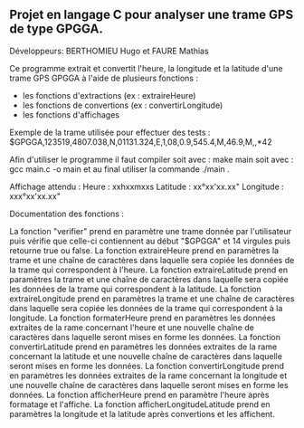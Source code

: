 ## Projet en langage C pour analyser une trame GPS de type GPGGA.
Développeurs: BERTHOMIEU Hugo et FAURE Mathias

Ce programme extrait et convertit l'heure, la longitude et la latitude d'une trame GPS GPGGA à l'aide de plusieurs fonctions :
- les fonctions d'extractions (ex : extraireHeure)
- les fonctions de convertions (ex : convertirLongitude)
- les fonctions d'affichages

Exemple de la trame utilisée pour effectuer des tests :
$GPGGA,123519,4807.038,N,01131.324,E,1,08,0.9,545.4,M,46.9,M,,*42

Afin d'utiliser le programme il faut compiler soit avec : make main soit avec : gcc main.c -o main et au final utiliser la commande ./main .

Affichage attendu :
Heure : xxhxxmxxs
Latitude : xx°xx'xx.xx"
Longitude : xxx°xx'xx.xx"

Documentation des fonctions :

La fonction "verifier" prend en paramètre une trame donnée par l'utilisateur puis vérifie que celle-ci contiennent au début "$GPGGA" et 14 virgules puis retourne true ou false.
La fonction extraireHeure prend en paramètres la trame et une chaîne de caractères dans laquelle sera copiée les données de la trame qui correspondent à l'heure.
La fonction extraireLatitude prend en paramètres la trame et une chaîne de caractères dans laquelle sera copiée les données de la trame qui correspondent à la latitude.
La fonction extraireLongitude prend en paramètres la trame et une chaîne de caractères dans laquelle sera copiée les données de la trame qui correspondent à la longitude.
La fonction formaterHeure prend en paramètres les données extraites de la rame concernant l'heure et une nouvelle chaîne de caractères dans laquelle seront mises en forme les données.
La fonction convertirLatitude prend en paramètres les données extraites de la rame concernant la latitude et une nouvelle chaîne de caractères dans laquelle seront mises en forme les données.
La fonction convertirLongitude prend en paramètres les données extraites de la rame concernant la longitude et une nouvelle chaîne de caractères dans laquelle seront mises en forme les données.
La fonction afficherHeure prend en paramètre l'heure après formatage et l'affiche.
La fonction afficherLongitudeLatitude prend en paramètres la longitude et la latitude après convertions et les affichent.
